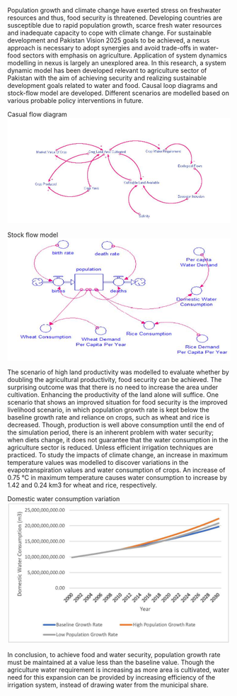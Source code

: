 Population growth and climate change have exerted stress on freshwater resources and thus, food security is threatened. Developing countries are susceptible due to rapid population growth, scarce fresh water resources and inadequate capacity to cope with climate change. For sustainable development and Pakistan Vision 2025 goals to be achieved, a nexus approach is necessary to adopt synergies and avoid trade-offs in water-food sectors with emphasis on agriculture. Application of system dynamics modelling in nexus is largely an unexplored area. In this research, a system dynamic model has been developed relevant to agriculture sector of Pakistan with the aim of achieving security and realizing sustainable development goals related to water and food. Causal loop diagrams and stock-flow model are developed. Different scenarios are modelled based on various probable policy interventions in future.

Casual flow diagram
![Casual Loop Diagram](https://github.com/Rafique89/Indus-River-Basin-Water-Management-Modeling-and-Decision-Support/blob/master/Figures/Casual%20loop%20diagram.png)

Stock flow model
![Stock Flow Model](https://github.com/Rafique89/Indus-River-Basin-Water-Management-Modeling-and-Decision-Support/blob/master/Figures/Stock%20flow%20model.png)

The scenario of high land productivity was modelled to evaluate whether by doubling the agricultural productivity, food security can be achieved. The surprising outcome was that there is no need to increase the area under cultivation. Enhancing the productivity of the land alone will suffice. One scenario that shows an improved situation for food security is the improved livelihood scenario, in which population growth rate is kept below the baseline growth rate and reliance on crops, such as wheat and rice is decreased. Though, production is well above consumption until the end of the simulation period, there is an inherent problem with water security; when diets change, it does not guarantee that the water consumption in the agriculture sector is reduced. Unless efficient irrigation techniques are practiced. To study the impacts of climate change, an increase in maximum temperature values was modelled to discover variations in the evapotranspiration values and water consumption of crops. An increase of 0.75 °C in maximum temperature causes water consumption to increase by 1.42 and 0.24 km3 for wheat and rice, respectively. 

Domestic water consumption variation
![Results](https://github.com/Rafique89/Indus-River-Basin-Water-Management-Modeling-and-Decision-Support/blob/master/Figures/Domestic%20water%20consumption%20variation%20for%20baseline%2C%20high%20growth%20rate%20and%20low%20growth%20rate%20scenarios.png)

In conclusion, to achieve food and water security, population growth rate must be maintained at a value less than the baseline value. Though the agriculture water requirement is increasing as more area is cultivated, water need for this expansion can be provided by increasing efficiency of the irrigation system, instead of drawing water from the municipal share.
